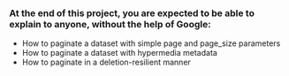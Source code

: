 ### At the end of this project, you are expected to be able to explain to anyone, without the help of Google:

 - How to paginate a dataset with simple page and page_size parameters
 - How to paginate a dataset with hypermedia metadata
 - How to paginate in a deletion-resilient manner
